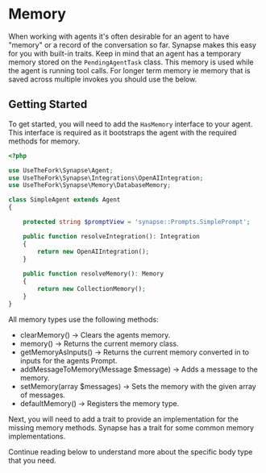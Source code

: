 # Memory

When working with agents it's often desirable for an agent to have "memory" or a record of the conversation so far.
Synapse makes this easy for you with built-in traits. Keep in mind that an agent has a temporary memory stored on the
`PendingAgentTask` class. This memory is used while the agent is running tool calls. For longer term memory ie memory
that is saved across multiple invokes you should use the below.

## Getting Started

To get started, you will need to add the `HasMemory` interface to your agent. This interface is required as it
bootstraps the agent with the required methods for memory.

```php
<?php

use UseTheFork\Synapse\Agent;
use UseTheFork\Synapse\Integrations\OpenAIIntegration;
use UseTheFork\Synapse\Memory\DatabaseMemory;

class SimpleAgent extends Agent
{

    protected string $promptView = 'synapse::Prompts.SimplePrompt';

    public function resolveIntegration(): Integration
    {
        return new OpenAIIntegration();
    }
    
    public function resolveMemory(): Memory
    {
        return new CollectionMemory();
    }
}
```

All memory types use the following methods:

- clearMemory() -> Clears the agents memory.
- memory() -> Returns the current memory class.
- getMemoryAsInputs() -> Returns the current memory converted in to inputs for the agents Prompt.
- addMessageToMemory(Message $message) -> Adds a message to the memory.
- setMemory(array $messages) -> Sets the memory with the given array of messages.
- defaultMemory() -> Registers the memory type.

Next, you will need to add a trait to provide an implementation for the missing memory methods. Synapse has a trait for
some common memory implementations.

Continue reading below to understand more about the specific body type that you need.
